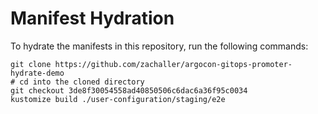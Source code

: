# Manifest Hydration

To hydrate the manifests in this repository, run the following commands:

```shell
git clone https://github.com/zachaller/argocon-gitops-promoter-hydrate-demo
# cd into the cloned directory
git checkout 3de8f30054558ad40850506c6dac6a36f95c0034
kustomize build ./user-configuration/staging/e2e
```
